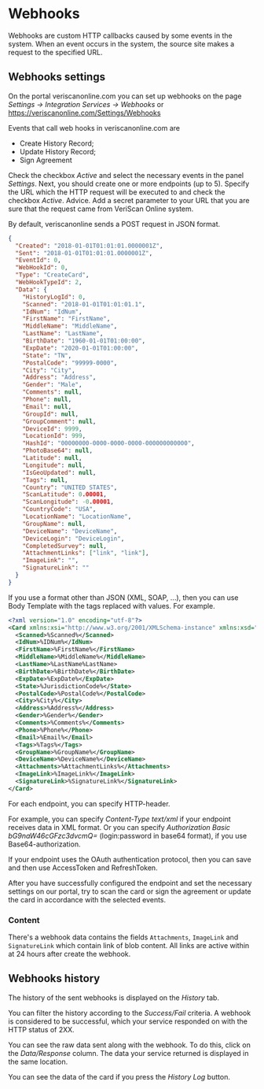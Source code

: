 # Webhooks

Webhooks are custom HTTP callbacks caused by some events in the system.
When an event occurs in the system, the source site makes a request to the specified URL.

## Webhooks settings

On the portal veriscanonline.com you can set up webhooks on the page
_Settings -> Integration Services -> Webhooks_
or
https://veriscanonline.com/Settings/Webhooks

Events that call web hooks in veriscanonline.com are
* Create History Record;
* Update History Record;
* Sign Agreement
	
Check the checkbox _Active_ and select the necessary events in the panel
_Settings_.
Next, you should create one or more endpoints (up to 5).
Specify the URL which the HTTP request will be executed to 
and check the checkbox _Active_.
Advice. Add a secret parameter to your URL that you are sure that the request came from VeriScan Online system.
	
By default, veriscanonline sends a POST request in JSON format.	

```json
{
  "Created": "2018-01-01T01:01:01.0000001Z",
  "Sent": "2018-01-01T01:01:01.0000001Z",
  "EventId": 0,
  "WebHookId": 0,
  "Type": "CreateCard",
  "WebHookTypeId": 2,
  "Data": {
    "HistoryLogId": 0,
    "Scanned": "2018-01-01T01:01:01.1",
    "IdNum": "IdNum",
    "FirstName": "FirstName",
    "MiddleName": "MiddleName",
    "LastName": "LastName",
    "BirthDate": "1960-01-01T01:00:00",
    "ExpDate": "2020-01-01T01:00:00",
    "State": "TN",
    "PostalCode": "99999-0000",
    "City": "City",
    "Address": "Address",
    "Gender": "Male",
    "Comments": null,
    "Phone": null,
    "Email": null,
    "GroupId": null,
    "GroupComment": null,
    "DeviceId": 9999,
    "LocationId": 999,
    "HashId": "00000000-0000-0000-0000-000000000000",
    "PhotoBase64": null,
    "Latitude": null,
    "Longitude": null,
    "IsGeoUpdated": null,
    "Tags": null,
    "Country": "UNITED STATES",
    "ScanLatitude": 0.00001,
    "ScanLongitude": -0.00001,
    "CountryCode": "USA",
    "LocationName": "LocationName",
    "GroupName": null,
    "DeviceName": "DeviceName",
    "DeviceLogin": "DeviceLogin",
    "CompletedSurvey": null,
    "AttachmentLinks": ["link", "link"],
    "ImageLink": "",
    "SignatureLink": ""
  }
}
```

If you use a format other than JSON (XML, SOAP, ...), then you can use Body Template with the tags replaced with values.
For example.

```xml
<?xml version="1.0" encoding="utf-8"?>
<Card xmlns:xsi="http://www.w3.org/2001/XMLSchema-instance" xmlns:xsd="http://www.w3.org/2001/XMLSchema">  
  <Scanned>%Scanned%</Scanned>
  <IdNum>%IDNum%</IdNum>
  <FirstName>%FirstName%</FirstName>
  <MiddleName>%MiddleName%</MiddleName>
  <LastName>%LastName%LastName>
  <BirthDate>%BirthDate%</BirthDate>
  <ExpDate>%ExpDate%</ExpDate>
  <State>%JurisdictionCode%</State>
  <PostalCode>%PostalCode%</PostalCode>
  <City>%City%</City>
  <Address>%Address%</Address>
  <Gender>%Gender%</Gender>
  <Comments>%Comments%</Comments>
  <Phone>%Phone%</Phone>
  <Email>%Email%</Email>
  <Tags>%Tags%</Tags>
  <GroupName>%GroupName%</GroupName>
  <DeviceName>%DeviceName%</DeviceName>
  <Attachments>%AttachmentLinks%</Attachments>
  <ImageLink>%ImageLink%</ImageLink>  
  <SignatureLink>%SignatureLink%</SignatureLink>
</Card>
```

For each endpoint, you can specify HTTP-header.	
	
For example, you can specify _Content-Type text/xml_ if your endpoint receives data in XML format.
Or you can specify _Authorization Basic bG9naW46cGFzc3dvcmQ=_ (login:password in base64 format), if you use Base64-authorization.

If your endpoint uses the OAuth authentication protocol, then you can save and then use AccessToken and RefreshToken.
	
After you have successfully configured the endpoint and set the necessary settings on our portal, try to scan the card or
sign the agreement or update the card in accordance with the selected events.

### Content
There's a webhook data contains the fields ```Attachments```, ```ImageLink``` and ```SignatureLink``` which contain link of blob content. All links are active within at 24 hours after create the webhook.

## Webhooks history
			
The history of the sent webhooks is displayed on the _History_ tab.
	
You can filter the history according to the _Success/Fail_ criteria.
A webhook is considered to be successful, which your service responded on with the HTTP status of 2XX.
	
You can see the raw data sent along with the webhook. To do this, click on the _Data/Response_ column.
The data your service returned is displayed in the same location.
	
You can see the data of the card if you press the _History Log_ button.
